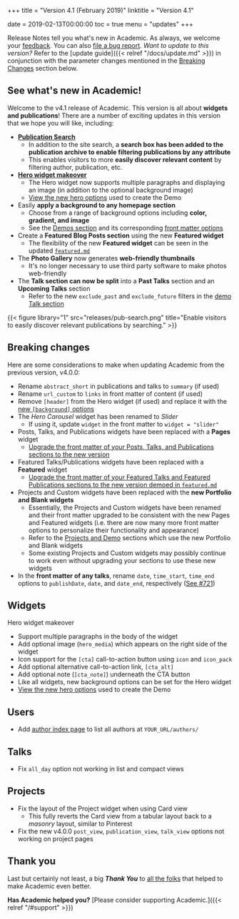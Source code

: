 +++
title = "Version 4.1 (February 2019)"
linktitle = "Version 4.1"

date = 2019-02-13T00:00:00
toc = true
menu = "updates"
+++

Release Notes tell you what's new in Academic. As always, we welcome your [feedback](https://github.com/gcushen/hugo-academic/issues). You can also [file a bug report](https://github.com/gcushen/hugo-academic/issues). *Want to update to this version?* Refer to the [update guide]({{< relref "/docs/update.md" >}}) in conjunction with the parameter changes mentioned in the [Breaking Changes](#breaking-changes) section below.

## See what's new in Academic!

Welcome to the v4.1 release of Academic. This version is all about **widgets and publications**! There are a number of exciting updates in this version that we hope you will like, including:

- [**Publication Search**](https://academic-demo.netlify.com/publication/)
  - In addition to the site search, a **search box has been added to the publication archive to enable filtering publications by any attribute**
  - This enables visitors to more **easily discover relevant content** by filtering author, publication, etc.
- [**Hero widget makeover**](https://academic-demo.netlify.com)
  - The Hero widget now supports multiple paragraphs and displaying an image (in addition to the optional background image)
  - [View the new hero options](https://raw.githubusercontent.com/gcushen/hugo-academic/v4.1.0/exampleSite/content/home/hero.md) used to create the Demo
- Easily **apply a background to any homepage section**
  - Choose from a range of background options including **color, gradient, and image**
  - See the [Demos section](https://academic-demo.netlify.com#demos) and its corresponding [front matter options](https://raw.githubusercontent.com/gcushen/hugo-academic/v4.1.0/exampleSite/content/home/demo.md)
- Create a **Featured Blog Posts section** using the new **Featured widget**
  - The flexibility of the new **Featured widget** can be seen in the updated [`featured.md`](https://github.com/gcushen/hugo-academic/tree/v4.1.0/exampleSite/content/home)
- The **Photo Gallery** now generates **web-friendly thumbnails**
  - It's no longer necessary to use third party software to make photos web-friendly
- The **Talk section can now be split** into a **Past Talks** section and an **Upcoming Talks** section
  - Refer to the new `exclude_past` and `exclude_future` filters in the [demo Talk section](https://github.com/gcushen/hugo-academic/tree/v4.1.0/exampleSite/content/home)

{{< figure library="1" src="releases/pub-search.png" title="Enable visitors to easily discover relevant publications by searching." >}}

## Breaking changes

Here are some considerations to make when updating Academic from the previous version, v4.0.0:

- Rename `abstract_short` in publications and talks to `summary` (if used)
- Rename `url_custom` to `links` in front matter of content (if used)
- Remove `[header]` from the Hero widget (if used) and replace it with the [new `[background]` options](https://raw.githubusercontent.com/gcushen/hugo-academic/v4.1.0/exampleSite/content/home/hero.md)
- The *Hero Carousel* widget has been renamed to *Slider*
  - If using it, update `widget` in the front matter to `widget = "slider"`
- Posts, Talks, and Publications widgets have been replaced with a **Pages** widget
  - [Upgrade the front matter of your Posts, Talks, and Publications sections to the new version](https://github.com/gcushen/hugo-academic/tree/v4.1.0/exampleSite/content/home)
- Featured Talks/Publications widgets have been replaced with a **Featured** widget
  - [Upgrade the front matter of your Featured Talks and Featured Publications sections to the new version demoed in `featured.md`](https://github.com/gcushen/hugo-academic/tree/v4.1.0/exampleSite/content/home)
- Projects and Custom widgets have been replaced with the **new Portfolio and Blank widgets**
  - Essentially, the Projects and Custom widgets have been renamed and their front matter upgraded to be consistent with the new Pages and Featured widgets (i.e. there are now many more front matter options to personalize their functionality and appearance)
  - Refer to the [Projects and Demo](https://github.com/gcushen/hugo-academic/tree/v4.1.0/exampleSite/content/home) sections which use the new Portfolio and Blank widgets
  - Some existing Projects and Custom widgets may possibly continue to work even without upgrading your sections to use these new widgets
- In the **front matter of any talks**, rename `date`, `time_start`, `time_end` options to `publishDate`, `date`, and `date_end`, respectively ([See #721](https://github.com/gcushen/hugo-academic/issues/721#issuecomment-468045411))

## Widgets

Hero widget makeover

- Support multiple paragraphs in the body of the widget
- Add optional image (`hero_media`) which appears on the right side of the widget
- Icon support for the `[cta]` call-to-action button using `icon` and `icon_pack`
- Add optional alternative call-to-action link, `[cta_alt]`
- Add optional note (`[cta_note]`) underneath the CTA button
- Like all widgets, new background options can be set for the Hero widget
- [View the new hero options](https://raw.githubusercontent.com/gcushen/hugo-academic/v4.1.0/exampleSite/content/home/hero.md) used to create the Demo

## Users

- Add [author index page](https://academic-demo.netlify.com/authors/) to list all authors at `YOUR_URL/authors/`

## Talks

- Fix `all_day` option not working in list and compact views

## Projects

- Fix the layout of the Project widget when using Card view
  - This fully reverts the Card view from a tabular layout back to a *masonry* layout, similar to Pinterest
- Fix the new v4.0.0 `post_view`, `publication_view`, `talk_view` options not working on project pages

## Thank you

Last but certainly not least, a big **_Thank You_** to [all the folks](https://github.com/gcushen/hugo-academic/graphs/contributors) that helped to make Academic even better.

**Has Academic helped you?** [Please consider supporting Academic.]({{< relref "/#support" >}})
